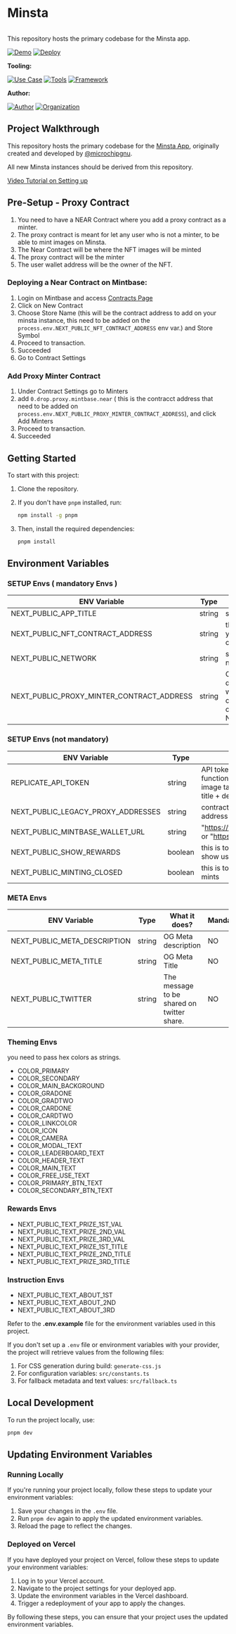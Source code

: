 # Minsta
<img src="https://i.imgur.com/J85RM1o.png" alt="cover_image"  width="0" />



This repository hosts the primary codebase for the Minsta app.

[![Demo](https://img.shields.io/badge/Demo-Visit%20Demo-brightgreen)](https://minsta-app.vercel.app/)
[![Deploy](https://img.shields.io/badge/Deploy-on%20Vercel-blue)](https://vercel.com/new/clone?repository-url=https%3A%2F%2Fgithub.com%2FMintbase%2Fminsta)

**Tooling:**

[![Use Case](https://img.shields.io/badge/Use%20Case-Minter-blue)](#)
[![Tools](https://img.shields.io/badge/Tools-@mintbase.js/react%2C@mintbase.js/storage%2CArweave%2CMintbase%20Wallet-blue)](#)
[![Framework](https://img.shields.io/badge/Framework-Next.js%2014-blue)](#)

**Author:**

[![Author](https://img.shields.io/twitter/follow/microchipgnu?style=social&logo=twitter)](https://twitter.com/microchipgnu)  [![Organization](https://img.shields.io/badge/Mintbase-blue)](https://www.mintbase.xyz)


## Project Walkthrough

This repository hosts the primary codebase for the [Minsta App](https://minsta.me), originally created and developed by [@microchipgnu](https://github.com/microchipgnu).

All new Minsta instances should be derived from this repository.

[Video Tutorial on Setting up](https://www.loom.com/share/d5a038fb341c40be9ae131dd82f199a80)


## Pre-Setup - Proxy Contract

1. You need to have a NEAR Contract where you add a proxy contract as a minter.
2. The proxy contract is meant for let any user who is not a minter, to be able to mint images on Minsta.
3. The Near Contract will be where the NFT images will be minted
4. The proxy contract will be the minter
5. The user wallet address will be the owner of the NFT.

### Deploying a Near Contract on Mintbase:
1. Login on Mintbase and access [Contracts Page](https://www.mintbase.xyz/launchpad/contracts/0)
2. Click on New Contract
3. Choose Store Name (this will be the contract address to add on your minsta instance, this need to be added on the `process.env.NEXT_PUBLIC_NFT_CONTRACT_ADDRESS` env var.) and Store Symbol
4. Proceed to transaction.
5. Succeeded
6. Go to Contract Settings

### Add Proxy Minter Contract
1. Under Contract Settings go to Minters
2. add `0.drop.proxy.mintbase.near` ( this is the contracct address that need to be added on `process.env.NEXT_PUBLIC_PROXY_MINTER_CONTRACT_ADDRESS`), and click Add Minters
3. Proceed to transaction.
54. Succeeded


## Getting Started

To start with this project:

1. Clone the repository.
2. If you don't have `pnpm` installed, run:

   ```bash
   npm install -g pnpm
   ```

3. Then, install the required dependencies:

     ```bash
     pnpm install
     ```

## Environment Variables


### SETUP Envs ( mandatory Envs )

| ENV Variable                              | Type             | Description                                                                                                                                                                        | Mandatory |
|-------------------------------------------|------------------|---------------------------------------------------------------------------------------------------------------------------------------------------------------------------------------|-----------|
| NEXT_PUBLIC_APP_TITLE                     | string           | sets the Title of your deployed application                                                                                                                                           | YES       |
| NEXT_PUBLIC_NFT_CONTRACT_ADDRESS          | string           | this is the Mintbase NFT contract where you want to showcase the user mints, you can [deploy mainnet one here](https://www.mintbase.xyz/launchpad/contracts/0) or on [testnet](https://testnet.mintbase.xyz/launchpad/contracts/0)                                                                                                              | YES       |
| NEXT_PUBLIC_NETWORK                       | string           | sets Wallet login to the desired near network. "testnet" \| "mainnet"                                                                                                                 | YES       |
| NEXT_PUBLIC_PROXY_MINTER_CONTRACT_ADDRESS | string           | Can use `0.drop.proxy.mintbase.near` as a default. This is the contract address that will do proxy minting so any user on near could mint it. It should be added as a minter on your contract (same as NEXT_PUBLIC_NFT_CONTRACT_ADDRESS) | YES       |




### SETUP Envs (not mandatory)

| ENV Variable                       | Type             | Description                                                                                               | Mandatory |
|------------------------------------|------------------|-------------------------------------------------------------------------------------------------------------|-----------|
| REPLICATE_API_TOKEN                | string           | API token adds replicate functionality that analyzes the image taken by the user and add title + description using AI | NO        |
| NEXT_PUBLIC_LEGACY_PROXY_ADDRESSES | string           | contract address of a second proxy address in case first fail                                                                   | NO        |
| NEXT_PUBLIC_MINTBASE_WALLET_URL    | string           | "https://testnet.wallet.mintbase.xyz" or "https://wallet.mintbase.xyz"                                      | NO        |
| NEXT_PUBLIC_SHOW_REWARDS           | boolean          | this is to opt for rewards modal and show users                                                             | NO        |
| NEXT_PUBLIC_MINTING_CLOSED         | boolean          | this is to close the dapp for new mints                                                                     | NO        |



### META Envs
| ENV Variable                 | Type    | What it does?                                   | Mandatory |
|------------------------------|---------|-------------------------------------------------|-----------|
| NEXT_PUBLIC_META_DESCRIPTION | string  | OG Meta description                             | NO        |
| NEXT_PUBLIC_META_TITLE       | string  | OG Meta Title                                   | NO        |
| NEXT_PUBLIC_TWITTER          | string  | The message to be shared on twitter share.      | NO        |



### Theming Envs

you need to pass hex colors as strings.

- COLOR_PRIMARY
- COLOR_SECONDARY
- COLOR_MAIN_BACKGROUND
- COLOR_GRADONE
- COLOR_GRADTWO
- COLOR_CARDONE
- COLOR_CARDTWO
- COLOR_LINKCOLOR
- COLOR_ICON
- COLOR_CAMERA
- COLOR_MODAL_TEXT
- COLOR_LEADERBOARD_TEXT
- COLOR_HEADER_TEXT
- COLOR_MAIN_TEXT
- COLOR_FREE_USE_TEXT
- COLOR_PRIMARY_BTN_TEXT
- COLOR_SECONDARY_BTN_TEXT



### Rewards Envs

- NEXT_PUBLIC_TEXT_PRIZE_1ST_VAL
- NEXT_PUBLIC_TEXT_PRIZE_2ND_VAL
- NEXT_PUBLIC_TEXT_PRIZE_3RD_VAL
- NEXT_PUBLIC_TEXT_PRIZE_1ST_TITLE
- NEXT_PUBLIC_TEXT_PRIZE_2ND_TITLE
- NEXT_PUBLIC_TEXT_PRIZE_3RD_TITLE



### Instruction Envs


- NEXT_PUBLIC_TEXT_ABOUT_1ST
- NEXT_PUBLIC_TEXT_ABOUT_2ND
- NEXT_PUBLIC_TEXT_ABOUT_3RD


Refer to the **.env.example** file for the environment variables used in this project.

If you don't set up a `.env` file or environment variables with your provider, the project will retrieve values from the following files:

1. For CSS generation during build: `generate-css.js`
2. For configuration variables: `src/constants.ts`
3. For fallback metadata and text values: `src/fallback.ts`

## Local Development

To run the project locally, use:

  ```bash
  pnpm dev
  ```

## Updating Environment Variables

### Running Locally

If you're running your project locally, follow these steps to update your environment variables:

1. Save your changes in the `.env` file.
2. Run `pnpm dev` again to apply the updated environment variables.
3. Reload the page to reflect the changes.

### Deployed on Vercel

If you have deployed your project on Vercel, follow these steps to update your environment variables:

1. Log in to your Vercel account.
2. Navigate to the project settings for your deployed app.
3. Update the environment variables in the Vercel dashboard.
4. Trigger a redeployment of your app to apply the changes.

By following these steps, you can ensure that your project uses the updated environment variables.



<img src="https://i.imgur.com/p4HS3Sq.png" alt="detail_image"  width="0" />
